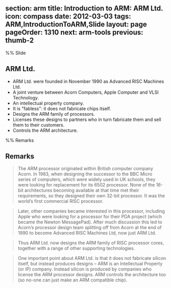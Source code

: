 section: arm
title: Introduction to ARM: ARM Ltd.
icon: compass
date: 2012-03-03
tags: ARM,IntroductionToARM,Slide
layout: page
pageOrder: 1310
next: arm-tools
previous: thumb-2
----

%% Slide
  
## ARM Ltd.

* ARM Ltd. were founded in November 1990 as Advanced RISC Machines Ltd.
* A joint venture between Acorn Computers, Apple Computer and VLSI Technology.
* An intellectual property company.
* It is "fabless": it does not fabricate chips itself.
* Designs the ARM family of processors.
* Licenses these designs to partners who in turn fabricate them and sell them to their customers.
* Controls the ARM architecture.

%% Remarks
  
## Remarks

> The ARM processor originated within British computer company Acorn. In 1983, when designing the successor to the BBC Micro series of computers, which were widely used in UK schools, they were looking for replacement for its 6502 processor. None of the 16-bit architectures becoming available at that time met their requirements, so they designed their own 32-bit processor. It was the world’s first commercial RISC processor.

> Later, other companies became interested in this processor, including Apple who were looking for a processor for their PDA project (which became the Newton MessagePad). After much discussion this led to Acorn’s processor design team splitting off from Acorn at the end of 1990 to become Advanced RISC Machines Ltd, now just ARM Ltd.

> Thus ARM Ltd. now designs the ARM family of RISC processor cores, together with a range of other supporting technologies.

> One important point about ARM Ltd. is that it does not fabricate silicon itself, but instead produces designs – ARM is an Intellectual Property (or IP) company. Instead silicon is produced by companies who license the ARM processor designs. ARM controls the architecture too (so no-one can just make an ARM compatible chip).
